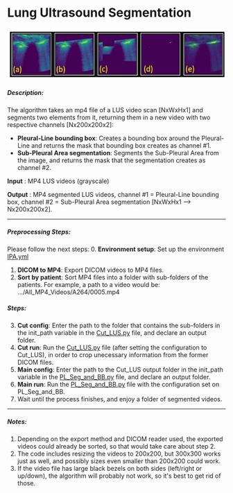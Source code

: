 # Lung Ultrasound Segmentation

![MIIC flow](./help_png/MIIC%20flow.png)

##### Description:
The algorithm takes an mp4 file of a LUS video scan [NxWxHx1] and segments two elements from it, returning them in a new
video with two respective channels [Nx200x200x2]:
- **Pleural-Line bounding box**: Creates a bounding box around the Pleural-Line and returns the mask that bounding box creates as channel #1.
- **Sub-Pleural Area segmentation**: Segments the Sub-Pleural Area from the image, and returns the mask that the segmentation creates as channel #2.


**Input** : MP4 LUS videos (grayscale)

**Output** : MP4 segmented LUS videos, channel #1 = Pleural-Line bounding box, channel #2 = Sub-Pleural Area segmentation [NxWxHx1 --> Nx200x200x2].

-----------------------------

##### Preprocessing Steps:
Please follow the next steps:
0. **Environment setup**: Set up the environment [IPA.yml](./IPA.yml)
1. **DICOM to MP4**: Export DICOM videos to MP4 files.
2. **Sort by patient**: Sort MP4 files into a folder with sub-folders of the patients. For example, a path to a video would be: .../All_MP4_Videos/A264/0005.mp4

##### Steps:
3. **Cut config**: Enter the path to the folder that contains the sub-folders in the init_path variable in the [Cut_LUS.py](./Cut_LUS.py) file, and declare an output folder.
4. **Cut run**: Run the [Cut_LUS.py](./Cut_LUS.py) file (after setting the configuration to Cut_LUS), in order to crop unecessary information from the former DICOM files.
5. **Main config**: Enter the path to the Cut_LUS output folder in the init_path variable in the [PL_Seg_and_BB.py](./PL_Seg_and_BB.py) file, and declare an output folder.
6. **Main run**: Run the [PL_Seg_and_BB.py](./PL_Seg_and_BB.py) file with the configuration set on PL_Seg_and_BB.
7. Wait until the process finishes, and enjoy a folder of segmented videos.

------------------------------

##### Notes:
1. Depending on the export method and DICOM reader used, the exported videos could already be sorted, so that would take care about step 2.
2. The code includes resizing the videos to 200x200, but 300x300 works just as well, and possibly sizes even smaller than 200x200 could work.
3. If the video file has large black bezels on both sides (left/right or up/down), the algorithm will probably not work, so it's best to get rid of those.
